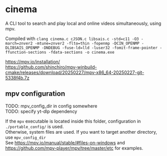 # cinema

A CLI tool to search and play local and online videos simultaneously, using mpv.

Compiled with `clang cinema.c cJSON.c libsais.c -std=c11 -O3 -march=znver2 -mtune=znver2 -flto=thin -fopenmp -DCIN_OPENMP -DLIBSAIS_OPENMP -DNDEBUG -fuse-ld=lld -luser32 -fomit-frame-pointer -ffunction-sections -fdata-sections -o cinema.exe`

<https://mpv.io/installation/>\
<https://github.com/shinchiro/mpv-winbuild-cmake/releases/download/20250227/mpv-x86_64-20250227-git-5338f4b.7z>

## mpv configuration

TODO: mpv_config_dir in config somewhere\
TODO: specify yt-dlp dependency

If the `mpv` executable is located inside this folder, configuration in `./portable_config/` is used.\
Otherwise, system files are used. If you want to target another directory, use `mpv_config_dir`\
See <https://mpv.io/manual/stable/#files-on-windows> and <https://github.com/mpv-player/mpv/tree/master/etc> for examples.
